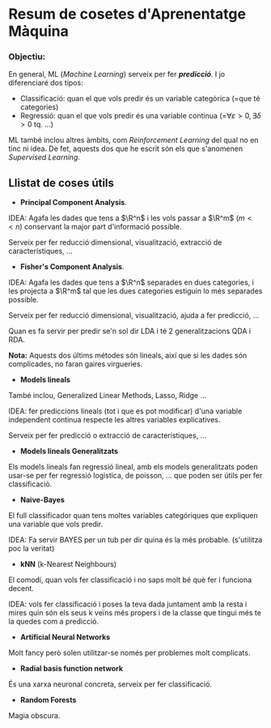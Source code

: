 # Resum de cosetes d'Aprenentatge Màquina

### Objectiu:

En general, ML (_Machine Learning_) serveix per fer ***predicció***. I jo diferenciaré dos tipos:

- Classificació: quan el que vols predir és un variable categòrica (=que té categories)
- Regressió: quan el que vols predir és una variable continua (=$\forall \varepsilon>0, \exists \delta>0$ tq. ...)

ML també inclou altres àmbits, com _Reinforcement Learning_ del qual no en tinc ni idea. De fet, aquests dos que he escrit són els que s'anomenen _Supervised Learning_.



## Llistat de coses útils

- **Principal Component Analysis**.

IDEA: Agafa les dades que tens a $\R^n$ i les vols passar a $\R^m$ ($m<<n$) conservant la major part d'informació possible.

Serveix per fer reducció dimensional, visualització, extracció de característiques, ...

- **Fisher's Component Analysis**.

IDEA: Agafa les dades que tens a $\R^n$ separades en dues categories, i les projecta a $\R^m$ tal que les dues categories estiguin lo més separades possible.

Serveix per fer reducció dimensional, visualització, ajuda a fer predicció, ...

Quan es fa servir per predir se'n sol dir LDA i té 2 generalitzacions QDA i RDA.

**Nota:** Aquests dos últims métodes són lineals, així que si les dades són complicades, no faran gaires virgueries.

- **Models lineals**

També inclou, Generalized Linear Methods, Lasso, Ridge ...

IDEA: fer prediccions lineals (tot i que es pot modificar) d'una variable independent continua respecte les altres variables explicatives.

Serveix per fer predicció o extracció de característiques, ...

- **Models lineals Generalitzats**

Els models lineals fan regressió lineal, amb els models generalitzats poden usar-se per fer regressió logistica, de poisson, ... que poden ser útils per fer classificaciò.

- **Naive-Bayes**

El full classificador quan tens moltes variables categóriques que expliquen una variable que vols predir.

IDEA: Fa servir BAYES per un tub per dir quina és la més probable. (s'utilitza poc la veritat)

- **kNN** (k-Nearest Neighbours)

El comodí, quan vols fer classificació i no saps molt bé què fer i funciona decent. 

IDEA: vols fer classificació i poses la teva dada juntament amb la resta i mires quin són els seus k veïns més propers i de la classe que tingui més te la quedes com a predicció.

- **Artificial Neural Networks**

Molt fancy però solen utilitzar-se només per problemes molt complicats.

- **Radial basis function network**

És una xarxa neuronal concreta, serveix per fer classificació.

- **Random Forests**

Magia obscura.